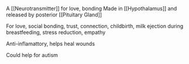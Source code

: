 A [[Neurotransmitter]] for love, bonding
Made in [[Hypothalamus]] and released by posterior [[Pituitary Gland]]

For love, social bonding, trust, connection, childbirth, milk ejection during breastfeeding, stress reduction, empathy

Anti-inflamattory, helps heal wounds

Could help for autism
